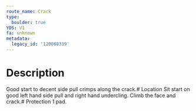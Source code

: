 ```yaml
---
route_name: Crack
type:
  boulder: true
YDS: V1
fa: unknown
metadata:
  legacy_id: '120068319'
---
```

# Description
Good start to decent side pull crimps along the crack.# Location
Sit start on good left hand side pull and right hand undercling. Climb the face and crack.# Protection
1 pad.